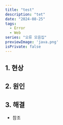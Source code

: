 ```yaml
---
title: "test"
description: "tet"
date: "2024-08-25"
tags:
  - Error
  - Web
series: "오류 모음집"
previewImage: 'java.png'
isPrivate: false
---
```


## 1. 현상 
## 2. 원인
## 3. 해결
+ 참조

